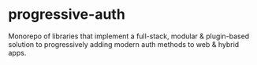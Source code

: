 # progressive-auth
Monorepo of libraries that implement a full-stack, modular &amp; plugin-based solution to progressively adding modern auth methods to web &amp; hybrid apps. 

